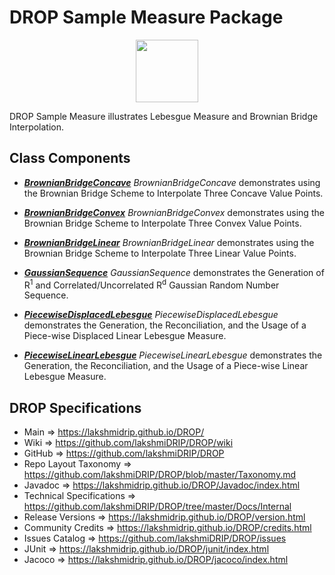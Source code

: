 # DROP Sample Measure Package

<p align="center"><img src="https://github.com/lakshmiDRIP/DROP/blob/master/DRIP_Logo.gif?raw=true" width="100"></p>

DROP Sample Measure illustrates Lebesgue Measure and Brownian Bridge Interpolation.


## Class Components

 * [***BrownianBridgeConcave***](https://github.com/lakshmiDRIP/DROP/tree/master/src/main/java/org/drip/sample/measure/BrownianBridgeConcave.java)
 <i>BrownianBridgeConcave</i> demonstrates using the Brownian Bridge Scheme to Interpolate Three Concave
 Value Points.

 * [***BrownianBridgeConvex***](https://github.com/lakshmiDRIP/DROP/tree/master/src/main/java/org/drip/sample/measure/BrownianBridgeConvex.java)
 <i>BrownianBridgeConvex</i> demonstrates using the Brownian Bridge Scheme to Interpolate Three Convex Value
 Points.

 * [***BrownianBridgeLinear***](https://github.com/lakshmiDRIP/DROP/tree/master/src/main/java/org/drip/sample/measure/BrownianBridgeLinear.java)
 <i>BrownianBridgeLinear</i> demonstrates using the Brownian Bridge Scheme to Interpolate Three Linear Value
 Points.

 * [***GaussianSequence***](https://github.com/lakshmiDRIP/DROP/tree/master/src/main/java/org/drip/sample/measure/GaussianSequence.java)
 <i>GaussianSequence</i> demonstrates the Generation of R<sup>1</sup> and Correlated/Uncorrelated
 R<sup>d</sup> Gaussian Random Number Sequence.

 * [***PiecewiseDisplacedLebesgue***](https://github.com/lakshmiDRIP/DROP/tree/master/src/main/java/org/drip/sample/measure/PiecewiseDisplacedLebesgue.java)
 <i>PiecewiseDisplacedLebesgue</i> demonstrates the Generation, the Reconciliation, and the Usage of a
 Piece-wise Displaced Linear Lebesgue Measure.

 * [***PiecewiseLinearLebesgue***](https://github.com/lakshmiDRIP/DROP/tree/master/src/main/java/org/drip/sample/measure/PiecewiseLinearLebesgue.java)
 <i>PiecewiseLinearLebesgue</i> demonstrates the Generation, the Reconciliation, and the Usage of a
 Piece-wise Linear Lebesgue Measure.


## DROP Specifications

 * Main                     => https://lakshmidrip.github.io/DROP/
 * Wiki                     => https://github.com/lakshmiDRIP/DROP/wiki
 * GitHub                   => https://github.com/lakshmiDRIP/DROP
 * Repo Layout Taxonomy     => https://github.com/lakshmiDRIP/DROP/blob/master/Taxonomy.md
 * Javadoc                  => https://lakshmidrip.github.io/DROP/Javadoc/index.html
 * Technical Specifications => https://github.com/lakshmiDRIP/DROP/tree/master/Docs/Internal
 * Release Versions         => https://lakshmidrip.github.io/DROP/version.html
 * Community Credits        => https://lakshmidrip.github.io/DROP/credits.html
 * Issues Catalog           => https://github.com/lakshmiDRIP/DROP/issues
 * JUnit                    => https://lakshmidrip.github.io/DROP/junit/index.html
 * Jacoco                   => https://lakshmidrip.github.io/DROP/jacoco/index.html
